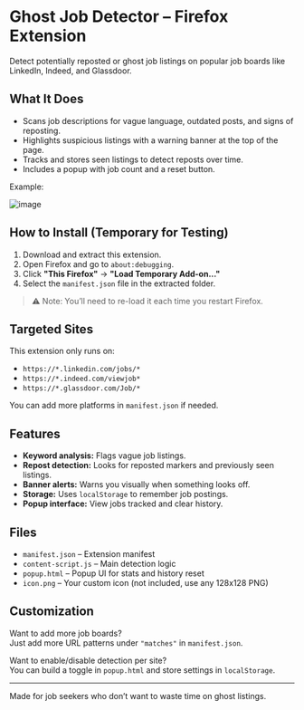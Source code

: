 # Ghost Job Detector – Firefox Extension

Detect potentially reposted or ghost job listings on popular job boards like LinkedIn, Indeed, and Glassdoor.

## What It Does

- Scans job descriptions for vague language, outdated posts, and signs of reposting.
- Highlights suspicious listings with a warning banner at the top of the page.
- Tracks and stores seen listings to detect reposts over time.
- Includes a popup with job count and a reset button.

Example:

![image](https://github.com/user-attachments/assets/e66ed1cb-2b1e-4fa1-9e24-86716f947fb9)


## How to Install (Temporary for Testing)

1. Download and extract this extension.
2. Open Firefox and go to `about:debugging`.
3. Click **"This Firefox"** → **"Load Temporary Add-on..."**
4. Select the `manifest.json` file in the extracted folder.

> ⚠️ Note: You’ll need to re-load it each time you restart Firefox.

## Targeted Sites

This extension only runs on:
- `https://*.linkedin.com/jobs/*`
- `https://*.indeed.com/viewjob*`
- `https://*.glassdoor.com/Job/*`

You can add more platforms in `manifest.json` if needed.

## Features

- **Keyword analysis:** Flags vague job listings.
- **Repost detection:** Looks for reposted markers and previously seen listings.
- **Banner alerts:** Warns you visually when something looks off.
- **Storage:** Uses `localStorage` to remember job postings.
- **Popup interface:** View jobs tracked and clear history.

## Files

- `manifest.json` – Extension manifest
- `content-script.js` – Main detection logic
- `popup.html` – Popup UI for stats and history reset
- `icon.png` – Your custom icon (not included, use any 128x128 PNG)

## Customization

Want to add more job boards?  
Just add more URL patterns under `"matches"` in `manifest.json`.

Want to enable/disable detection per site?  
You can build a toggle in `popup.html` and store settings in `localStorage`.

---

Made for job seekers who don’t want to waste time on ghost listings.
